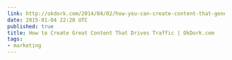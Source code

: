 ```yaml
---
link: http://okdork.com/2014/04/02/how-you-can-create-content-that-generates-40000-targeted-visitors/
date: 2015-01-04 22:28 UTC
published: true
title: How to Create Great Content That Drives Traffic | OkDork.com
tags:
- marketing
---
```



